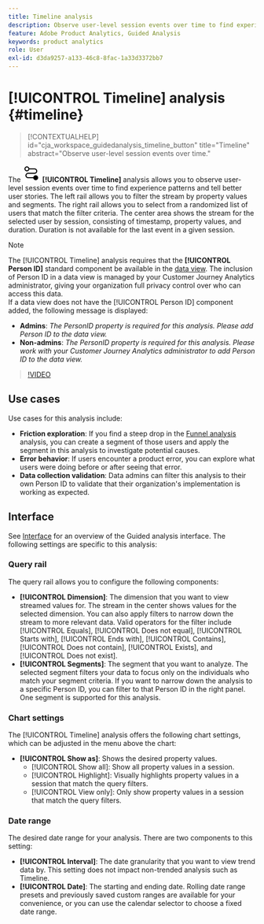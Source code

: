 ```yaml
---
title: Timeline analysis
description: Observe user-level session events over time to find experience patterns.
feature: Adobe Product Analytics, Guided Analysis
keywords: product analytics
role: User
exl-id: d3da9257-a133-46c8-8fac-1a33d3372bb7
---
```

# [!UICONTROL Timeline] analysis {#timeline}

<!-- markdownlint-disable MD034 -->

>[!CONTEXTUALHELP]
>id="cja_workspace_guidedanalysis_timeline_button"
>title="Timeline"
>abstract="Observe user-level session events over time."

<!-- markdownlint-enable MD034 -->

The ![Timeline](/help/assets/icons/Timeline.svg) **[!UICONTROL Timeline]** analysis allows you to observe user-level session events over time to find experience patterns and tell better user stories. The left rail allows you to filter the stream by property values and segments. The right rail allows you to select from a randomized list of users that match the filter criteria. The center area shows the stream for the selected user by session, consisting of timestamp, property values, and duration. Duration is not available for the last event in a given session.


>[!NOTE]
>
>The [!UICONTROL Timeline] analysis requires that the **[!UICONTROL Person ID]** standard component be available in the [data view](/help/data-views/component-reference.md#optional). The inclusion of Person ID in a data view is managed by your Customer Journey Analytics administrator, giving your organization full privacy control over who can access this data.
><br/>If a data view does not have the [!UICONTROL Person ID] component added, the following message is displayed:
>
>* **Admins**: *The PersonID property is required for this analysis. Please add Person ID to the data view.*
>* **Non-admins**: *The PersonID property is required for this analysis. Please work with your Customer Journey Analytics administrator to add Person ID to the data view.*

>[!VIDEO](https://video.tv.adobe.com/v/3427810/?learn=on)



## Use cases

Use cases for this analysis include:

* **Friction exploration**: If you find a steep drop in the [Funnel analysis](funnel.md) analysis, you can create a segment of those users and apply the segment in this analysis to investigate potential causes.
* **Error behavior**: If users encounter a product error, you can explore what users were doing before or after seeing that error.
* **Data collection validation**: Data admins can filter this analysis to their own Person ID to validate that their organization's implementation is working as expected.

## Interface

See [Interface](../overview.md#interface) for an overview of the Guided analysis interface. The following settings are specific to this analysis:

### Query rail

The query rail allows you to configure the following components:

* **[!UICONTROL Dimension]**: The dimension that you want to view streamed values for. The stream in the center shows values for the selected dimension. You can also apply filters to narrow down the stream to more relevant data. Valid operators for the filter include [!UICONTROL Equals], [!UICONTROL Does not equal], [!UICONTROL Starts with], [!UICONTROL Ends with], [!UICONTROL Contains], [!UICONTROL Does not contain], [!UICONTROL Exists], and [!UICONTROL Does not exist].
* **[!UICONTROL Segments]**: The segment that you want to analyze. The selected segment filters your data to focus only on the individuals who match your segment criteria. If you want to narrow down the analysis to a specific Person ID, you can filter to that Person ID in the right panel. One segment is supported for this analysis. 

### Chart settings

The [!UICONTROL Timeline] analysis offers the following chart settings, which can be adjusted in the menu above the chart:

* **[!UICONTROL Show as]**: Shows the desired property values.
  * [!UICONTROL Show all]: Show all property values in a session.
  * [!UICONTROL Highlight]: Visually highlights property values in a session that match the query filters.
  * [!UICONTROL View only]: Only show property values in a session that match the query filters.

### Date range

The desired date range for your analysis. There are two components to this setting:

* **[!UICONTROL Interval]**: The date granularity that you want to view trend data by. This setting does not impact non-trended analysis such as Timeline.
* **[!UICONTROL Date]**: The starting and ending date. Rolling date range presets and previously saved custom ranges are available for your convenience, or you can use the calendar selector to choose a fixed date range.


<!--

## Example

See below for an example of the analysis.

![Timeline](../assets/timeline-new.png)

-->
